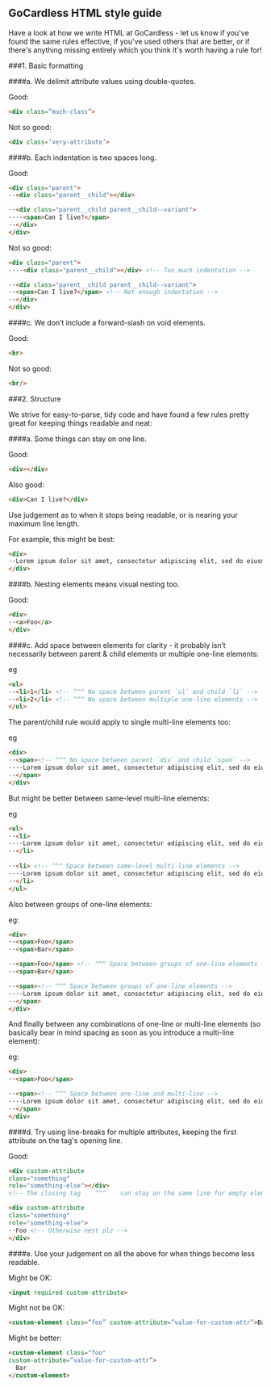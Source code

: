 ## GoCardless HTML style guide

Have a look at how we write HTML at GoCardless - let us know if you've found the same rules effective, if you've used others that are better, or if there's anything missing entirely which you think it's worth having a rule for!

###1. Basic formatting

####a. We delimit attribute values using double-quotes.

Good:
```html
<div class=”much-class”>
```

Not so good:
```html
<div class=’very-attribute’>
```

####b. Each indentation is two spaces long.

Good: 
```html
<div class="parent">
··<div class="parent__child"></div>

··<div class="parent__child parent__child--variant">
····<span>Can I live?</span>
··</div>
</div>
```

Not so good:
```html
<div class="parent">
····<div class="parent__child"></div> <!-- Too much indentation -->

··<div class="parent__child parent__child--variant">
··<span>Can I live?</span> <!-- Not enough indentation -->
··</div>
</div>
```

####c. We don’t include a forward-slash on void elements.

Good:         
```html
<br>
```

Not so good:
```html
<br/>
```

###2. Structure

We strive for easy-to-parse, tidy code and have found a few rules pretty great for keeping things readable and neat:

####a. Some things can stay on one line.

Good: 
```html
<div></div>
```

Also good:
```html
<div>Can I live?</div>
```

Use judgement as to when it stops being readable, or is nearing your maximum line length.

For example, this might be best:
```html
<div>
··Lorem ipsum dolor sit amet, consectetur adipiscing elit, sed do eiusmod tempor
</div>
```

####b. Nesting elements means visual nesting too. 

Good:
```html
<div>
··<a>Foo</a>
</div>
```

####c. Add space between elements for clarity - it probably isn’t necessarily between parent & child elements or multiple one-line elements:

eg
```html
<ul>
··<li>1</li> <!-- ^^^ No space between parent `ul` and child `li` -->
··<li>2</li> <!-- ^^^ No space between multiple one-line elements -->
</ul>
```

The parent/child rule would apply to single multi-line elements too:

eg
```html
<div>
··<span><!-- ^^^ No space between parent `div` and child `span` -->
····Lorem ipsum dolor sit amet, consectetur adipiscing elit, sed do eiusmod
··</span>
</div>
```

But might be better between same-level multi-line elements:

eg
```html
<ul>
··<li>
····Lorem ipsum dolor sit amet, consectetur adipiscing elit, sed do eiusmod
··</li>
  
··<li> <!-- ^^^ Space between same-level multi-line elements -->
····Lorem ipsum dolor sit amet, consectetur adipiscing elit, sed do eiusmod
··</li>
</ul>
```

Also between groups of one-line elements: 

eg:
```html
<div>
··<span>Foo</span>
··<span>Bar</span>

··<span>Foo</span> <!-- ^^^ Space between groups of one-line elements -->
··<span>Bar</span>

··<span><!-- ^^^ Space between groups of one-line elements -->
····Lorem ipsum dolor sit amet, consectetur adipiscing elit, sed do eiusmod
··</span>
</div>
```

And finally between any combinations of one-line or multi-line elements (so basically bear in mind spacing as soon as you introduce a multi-line element):

eg:
```html
<div>
··<span>Foo</span>

··<span><!-- ^^^ Space between one-line and multi-line -->
····Lorem ipsum dolor sit amet, consectetur adipiscing elit, sed do eiusmod
··</span>
</div>
```

####d. Try using line-breaks for multiple attributes, keeping the first attribute on the tag's opening line.

Good:
```html
<div custom-attribute 
class="something" 
role="something-else"></div> 
<!-- The closing tag    ^^^    can stay on the same line for empty elements-->

<div custom-attribute 
class="something" 
role="something-else">
··Foo <!-- Otherwise nest plz -->
</div> 
```

####e. Use your judgement on all the above for when things become less readable.

Might be OK:
```html
<input required custom-attribute>
```

Might not be OK:
```html
<custom-element class=”foo” custom-attribute=”value-for-custom-attr”>Bar</custom-element>
```

Might be better:
```html
<custom-element class="foo"
custom-attribute=”value-for-custom-attr”>
  Bar
</custom-element>
```
